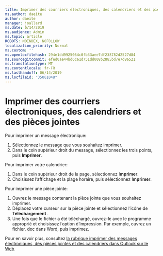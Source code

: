 ```yaml
---
title: Imprimer des courriers électroniques, des calendriers et des pièces jointes dans Outlook sur le Web
ms.author: daeite
author: daeite
manager: joallard
ms.date: 6/14/2019
ms.audience: Admin
ms.topic: article
ROBOTS: NOINDEX, NOFOLLOW
localization_priority: Normal
ms.custom: ''
ms.openlocfilehash: 294e1dd9925054c0fb33aee7df238782d2527d84
ms.sourcegitcommit: efed0ae44bd6c61d751dd008b2885bd7e7d86521
ms.translationtype: MT
ms.contentlocale: fr-FR
ms.lasthandoff: 06/14/2019
ms.locfileid: "35001048"
---
```

# <a name="print-email-calendars-and-attachments"></a>Imprimer des courriers électroniques, des calendriers et des pièces jointes

Pour imprimer un message électronique:
  
1. Sélectionnez le message que vous souhaitez imprimer.
1. Dans le coin supérieur droit du message, sélectionnez les trois points, puis **Imprimer**.

Pour imprimer votre calendrier:

1. Dans le coin supérieur droit de la page, sélectionnez **Imprimer**.
1. Choisissez l’affichage et la plage horaire, puis sélectionnez **Imprimer**.

Pour imprimer une pièce jointe:

1. Ouvrez le message contenant la pièce jointe que vous souhaitez imprimer.
2. Déplacez votre curseur sur la pièce jointe et sélectionnez l’icône de **Téléchargement** .
3. Une fois que le fichier a été téléchargé, ouvrez-le avec le programme approprié et choisissez l’option d’impression. Par exemple, ouvrez un fichier. doc dans Word, puis imprimez.

Pour en savoir plus, consultez [la rubrique imprimer des messages électroniques, des pièces jointes et des calendriers dans Outlook sur le Web](https://support.office.com/article/2cf529d1-3b8f-4de2-b254-b7f870e58a2b).